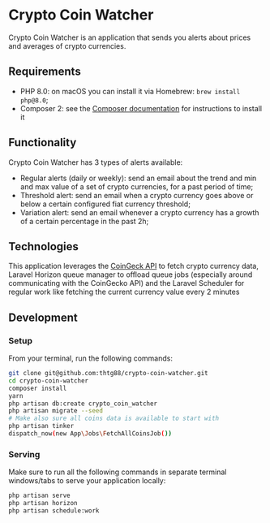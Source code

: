 # Crypto Coin Watcher

Crypto Coin Watcher is an application that sends you alerts about prices and averages of crypto currencies.

## Requirements

- PHP 8.0: on macOS you can install it via Homebrew: `brew install php@8.0`;
- Composer 2: see the [Composer documentation](https://getcomposer.org/download/) for instructions to install it

## Functionality

Crypto Coin Watcher has 3 types of alerts available:

- Regular alerts (daily or weekly): send an email about the trend and min and max value of a set of crypto currencies, for a past period of time;
- Threshold alert: send an email when a crypto currency goes above or below a certain configured fiat currency threshold;
- Variation alert: send an email whenever a crypto currency has a growth of a certain percentage in the past 2h;

## Technologies

This application leverages the [CoinGeck API](https://www.coingecko.com/api/documentations/v3#/) to fetch crypto currency data, Laravel Horizon queue manager to offload queue jobs (especially around communicating with the CoinGecko API) and the Laravel Scheduler for regular work like fetching the current currency value every 2 minutes

## Development

### Setup

From your terminal, run the following commands:

```bash
git clone git@github.com:thtg88/crypto-coin-watcher.git
cd crypto-coin-watcher
composer install
yarn
php artisan db:create crypto_coin_watcher
php artisan migrate --seed
# Make also sure all coins data is available to start with
php artisan tinker
dispatch_now(new App\Jobs\FetchAllCoinsJob())
```

### Serving

Make sure to run all the following commands in separate terminal windows/tabs to serve your application locally:

```bash
php artisan serve
php artisan horizon
php artisan schedule:work
```
